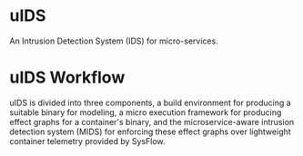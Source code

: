 uIDS
====

An Intrusion Detection System (IDS) for micro-services.

uIDS Workflow 
=============

uIDS is divided into three components, a build environment for producing a suitable binary for modeling, a micro execution framework for producing effect graphs for a container's binary, and the microservice-aware intrusion detection system (MIDS) for enforcing these effect graphs over lightweight container telemetry provided by SysFlow.


